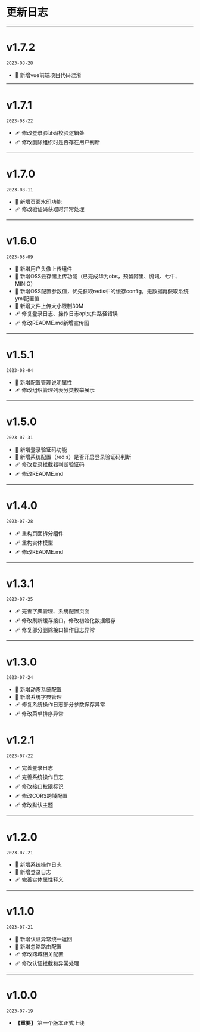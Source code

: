 # 更新日志
---

# v1.7.2
`2023-08-28`
* 🚀 新增vue前端项目代码混淆
---

# v1.7.1
`2023-08-22`
* 🩹 修改登录验证码校验逻辑处
* 🩹 修改删除组织时是否存在用户判断
---

# v1.7.0
`2023-08-11`
* 🚀 新增页面水印功能
* 🩹 修改验证码获取时异常处理
---

# v1.6.0
`2023-08-09`
* 🚀 新增用户头像上传组件
* 🚀 新增OSS云存储上传功能（已完成华为obs，预留阿里、腾讯、七牛、MINIO）
* 🚀 新增OSS配置参数值，优先获取redis中的缓存config，无数据再获取系统yml配置值
* 🚀 新增文件上传大小限制30M
* 🩹 修复登录日志、操作日志api文件路径错误
* 🩹 修改README.md新增宣传图
---

# v1.5.1
`2023-08-04`
* 🚀 新增配置管理说明属性
* 🩹 修改组织管理列表分类枚举展示
---

# v1.5.0
`2023-07-31`
* 🚀 新增登录验证码功能
* 🚀 新增系统配置（redis）是否开启登录验证码判断
* 🩹 修改登录拦截器判断验证码
* 🩹 修改README.md
---

# v1.4.0
`2023-07-28`
* 🩹 重构页面拆分组件
* 🩹 重构实体模型
* 🩹 修改README.md
---

# v1.3.1
`2023-07-25`
* 🩹 完善字典管理、系统配置页面
* 🩹 修改刷新缓存接口，修改初始化数据缓存
* 🩹 修复部分删除接口操作日志异常
---

# v1.3.0
`2023-07-24`
* 🚀 新增动态系统配置
* 🚀 新增系统字典管理
* 🩹 修复系统操作日志部分参数保存异常
* 🩹 修改菜单排序异常

# v1.2.1
`2023-07-22`
* 🩹 完善登录日志
* 🩹 完善系统操作日志
* 🩹 修改接口权限标识
* 🩹 修改CORS跨域配置
* 🩹 修改默认主题
---

# v1.2.0
`2023-07-21`
* 🚀 新增系统操作日志
* 🚀 新增登录日志
* 🩹 完善实体属性释义
---

# v1.1.0
`2023-07-21`
* 🚀 新增认证异常统一返回
* 🚀 新增忽略路由配置
* 🩹 修改跨域相关配置
* 🩹 修改认证拦截和异常处理
---

# v1.0.0
`2023-07-19`
* __【重要】__ 第一个版本正式上线